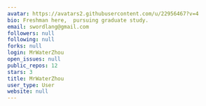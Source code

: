 ```yaml
---
avatar: https://avatars2.githubusercontent.com/u/22956467?v=4
bio: Freshman here,  pursuing graduate study.
email: swordlang@gmail.com
followers: null
following: null
forks: null
login: MrWaterZhou
open_issues: null
public_repos: 12
stars: 3
title: MrWaterZhou
user_type: User
website: null
---
```

